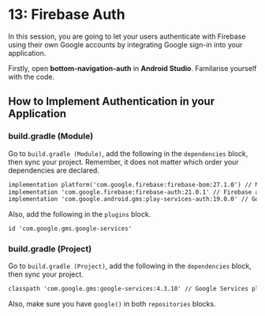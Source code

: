 # **13: Firebase Auth**

In this session, you are going to let your users authenticate with Firebase using their own Google accounts by integrating Google sign-in into your application.

Firstly, open **bottom-navigation-auth** in **Android Studio**. Familarise yourself with the code.

## How to Implement Authentication in your Application

### build.gradle (Module)

Go to `build.gradle (Module)`, add the following in the `dependencies` block, then sync your project. Remember, it does not matter which order your dependencies are declared.

```xml
implementation platform('com.google.firebase:firebase-bom:27.1.0') // Manages all Firebase library versions by specifying only one version
implementation 'com.google.firebase:firebase-auth:21.0.1' // Firebase authentication library. If we omit the version, it will be 27.1.0, not 21.01.1
implementation 'com.google.android.gms:play-services-auth:19.0.0' // Google Play services library
```

Also, add the following in the `plugins` block.

```xml
id 'com.google.gms.google-services'
```

### build.gradle (Project)

Go to `build.gradle (Project)`, add the following in the `dependencies` block, then sync your project.

```xml
classpath 'com.google.gms:google-services:4.3.10' // Google Services plugin
```

Also, make sure you have `google()` in both `repositories` blocks.



